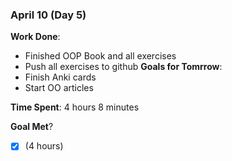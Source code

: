 ### April 10 (Day 5)

**Work Done**: 
- Finished OOP Book and all exercises
- Push all exercises to github
**Goals for Tomrrow**:
- Finish Anki cards
- Start OO articles

**Time Spent**: 4 hours 8 minutes

**Goal Met**? 
- [x] (4 hours)